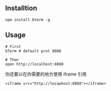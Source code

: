 
## Installtion

```
npm install bterm -g
```

## Usage

```
# First
bTerm # default prot 8888

# Then
open http://localhost:8888
```

你还要以在你需要的地方使用 iframe 引用

```
<iframe src="http://locawhost:8888"></iframe>
```
